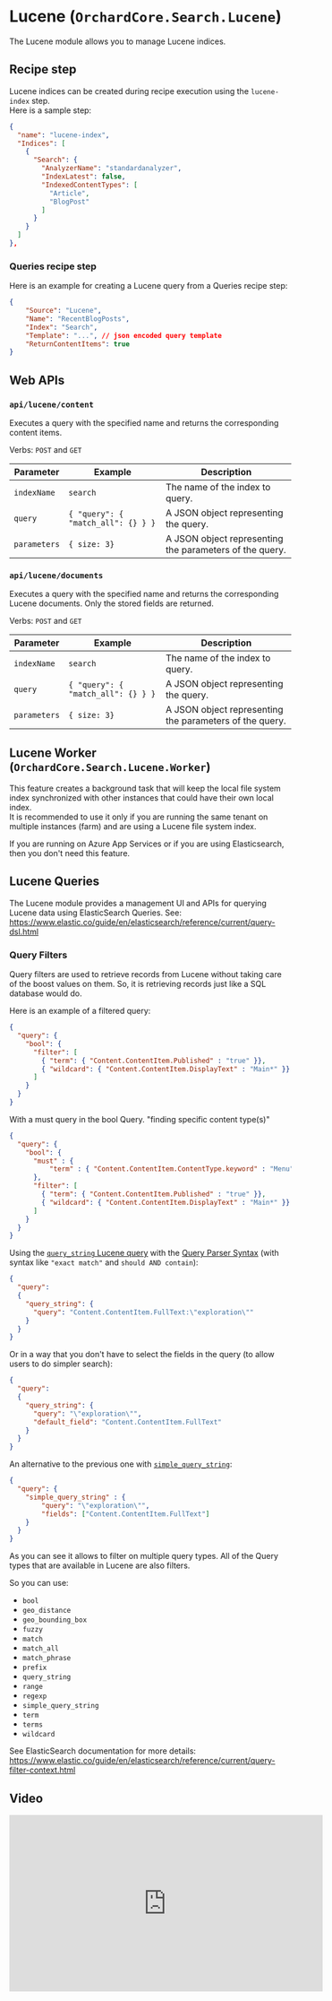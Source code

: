 # Lucene (`OrchardCore.Search.Lucene`)

The Lucene module allows you to manage Lucene indices.

## Recipe step

Lucene indices can be created during recipe execution using the `lucene-index` step.  
Here is a sample step:

```json
{
  "name": "lucene-index",
  "Indices": [
    {
      "Search": {
        "AnalyzerName": "standardanalyzer",
        "IndexLatest": false,
        "IndexedContentTypes": [
          "Article",
          "BlogPost"
        ]
      }
    }
  ]
},
```

### Queries recipe step

Here is an example for creating a Lucene query from a Queries recipe step:

```json
{
    "Source": "Lucene",
    "Name": "RecentBlogPosts",
    "Index": "Search",
    "Template": "...", // json encoded query template
    "ReturnContentItems": true
}
```

## Web APIs

### `api/lucene/content`

Executes a query with the specified name and returns the corresponding content items.

Verbs: `POST` and `GET`

| Parameter | Example | Description |
| --------- | ---- |------------ |
| `indexName` | `search` | The name of the index to query. |
| `query` | `{ "query": { "match_all": {} } }` | A JSON object representing the query. |
| `parameters` | `{ size: 3}` | A JSON object representing the parameters of the query. |

### `api/lucene/documents`

Executes a query with the specified name and returns the corresponding Lucene documents.
Only the stored fields are returned.

Verbs: `POST` and `GET`

| Parameter | Example | Description |
| --------- | ---- |------------ |
| `indexName` | `search` | The name of the index to query. |
| `query` | `{ "query": { "match_all": {} } }` | A JSON object representing the query. |
| `parameters` | `{ size: 3}` | A JSON object representing the parameters of the query. |

## Lucene Worker (`OrchardCore.Search.Lucene.Worker`)

This feature creates a background task that will keep the local file system index synchronized with
other instances that could have their own local index.  
It is recommended to use it only if you are running the same tenant on multiple instances (farm) and are using a Lucene file system index.

If you are running on Azure App Services or if you are using Elasticsearch, then you don't need this feature.

## Lucene Queries

The Lucene module provides a management UI and APIs for querying Lucene data using ElasticSearch Queries.
See: https://www.elastic.co/guide/en/elasticsearch/reference/current/query-dsl.html

### Query Filters

Query filters are used to retrieve records from Lucene without taking care of the boost values on them. So, it is retrieving records just like a SQL database would do. 

Here is an example of a filtered query: 

```json
{
  "query": {
    "bool": {
      "filter": [
        { "term": { "Content.ContentItem.Published" : "true" }},
        { "wildcard": { "Content.ContentItem.DisplayText" : "Main*" }}
      ]
    }
  }
}
```

With a must query in the bool Query. "finding specific content type(s)"

```json
{
  "query": {
    "bool": {
      "must" : {
          "term" : { "Content.ContentItem.ContentType.keyword" : "Menu" }
      },
      "filter": [
        { "term": { "Content.ContentItem.Published" : "true" }},
        { "wildcard": { "Content.ContentItem.DisplayText" : "Main*" }}
      ]
    }
  }
}
```

Using the [`query_string` Lucene query](https://www.elastic.co/guide/en/elasticsearch/reference/current/query-dsl-query-string-query.html) with the [Query Parser Syntax](https://lucene.apache.org/core/2_9_4/queryparsersyntax.html) (with syntax like `"exact match"` and `should AND contain`):

```json
{
  "query":
  {
    "query_string": {
      "query": "Content.ContentItem.FullText:\"exploration\""
    }
  }
}
```

Or in a way that you don't have to select the fields in the query (to allow users to do simpler search):

```json
{
  "query":
  {
    "query_string": {
      "query": "\"exploration\"",
      "default_field": "Content.ContentItem.FullText"
    }
  }
}
```

An alternative to the previous one with [`simple_query_string`](https://www.elastic.co/guide/en/elasticsearch/reference/current/query-dsl-simple-query-string-query.html):

```json
{
  "query": {
    "simple_query_string" : {
        "query": "\"exploration\"",
        "fields": ["Content.ContentItem.FullText"]
    }
  }
}
```

As you can see it allows to filter on multiple query types. All of the Query types that are available in Lucene are also filters.

So you can use: 

- `bool`
- `geo_distance`
- `geo_bounding_box`
- `fuzzy`
- `match`
- `match_all`
- `match_phrase`
- `prefix`
- `query_string`
- `range`
- `regexp`
- `simple_query_string`
- `term`
- `terms`
- `wildcard`

See ElasticSearch documentation for more details: 
https://www.elastic.co/guide/en/elasticsearch/reference/current/query-filter-context.html

## Video

<iframe width="560" height="315" src="https://www.youtube-nocookie.com/embed/9EgZ_J1npw4" title="YouTube video player" frameborder="0" allow="accelerometer; autoplay; clipboard-write; encrypted-media; gyroscope; picture-in-picture" allowfullscreen></iframe>
